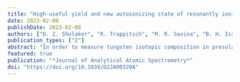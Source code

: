```yaml
---
title: "High-useful yield and new autoionizing state of resonantly ionized Tungsten"
date: 2023-02-08
publishDate: 2023-02-08
authors: ["D. Z. Shulaker", "R. Trappitsch", "M. R. Savina", "B. H. Isselhardt"]
publication_types: ["2"]
abstract: "In order to measure tungsten isotopic composition in presolar stardust grains that contain a limited number of atoms, we developed a new three-photon three-color resonance ionization scheme using titanium–sapphire lasers and the Laser Ionization of Neutrals (LION) instrument at Lawrence Livermore National Laboratory. The first two transitions can be easily saturated, while approximately 84% of available atoms can be ionized in the third transition with our current laser irradiance. When ionizing from the ground state, measurements demonstrate a W useful yield of 14.4% ± 1.6%. Experiments that intentionally cover a range of laser power and wavelength to simulate potential variations during analysis show that laser-induced W isotopic fractionation, if it occurs, is within measurement error. Overall, this new W resonance ionization scheme can be employed in future studies of atom limited samples to obtain W isotopic measurements."
featured: true
publication: "*Journal of Analytical Atomic Spectrometry*"
doi: "https://doi.org/10.1039/D2JA00320A"
---
```


